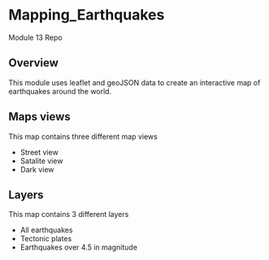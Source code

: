# Mapping_Earthquakes
Module 13 Repo

## Overview
This module uses leaflet and geoJSON data to create an interactive map of earthquakes around the world. 

## Maps views
This map contains three different map views
- Street view
- Satalite view
- Dark view

## Layers
This map contains 3 different layers
- All earthquakes
- Tectonic plates
- Earthquakes over 4.5 in magnitude

